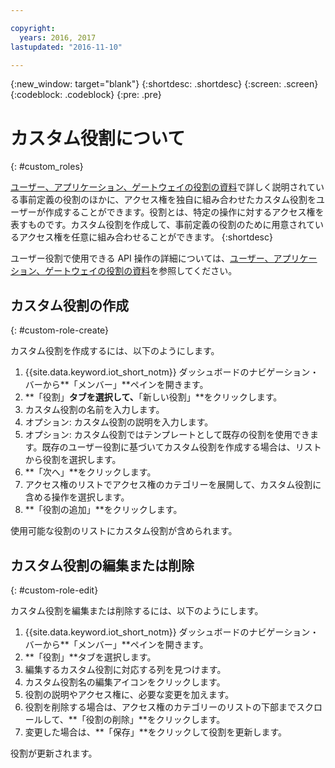 ```yaml
---

copyright:
  years: 2016, 2017
lastupdated: "2016-11-10"

---
```


{:new_window: target="blank"}
{:shortdesc: .shortdesc}
{:screen: .screen}
{:codeblock: .codeblock}
{:pre: .pre}

# カスタム役割について
{: #custom_roles}

[ユーザー、アプリケーション、ゲートウェイの役割の資料](roles_index.html)で詳しく説明されている事前定義の役割のほかに、アクセス権を独自に組み合わせたカスタム役割をユーザーが作成することができます。役割とは、特定の操作に対するアクセス権を表すものです。カスタム役割を作成して、事前定義の役割のために用意されているアクセス権を任意に組み合わせることができます。
{:shortdesc}

ユーザー役割で使用できる API 操作の詳細については、[ユーザー、アプリケーション、ゲートウェイの役割の資料](roles_index.html)を参照してください。

## カスタム役割の作成
{: #custom-role-create}

カスタム役割を作成するには、以下のようにします。

1. {{site.data.keyword.iot_short_notm}} ダッシュボードのナビゲーション・バーから**「メンバー」**ペインを開きます。
2. **「役割」**タブを選択して、**「新しい役割」**をクリックします。
3. カスタム役割の名前を入力します。
4. オプション: カスタム役割の説明を入力します。
5. オプション: カスタム役割ではテンプレートとして既存の役割を使用できます。既存のユーザー役割に基づいてカスタム役割を作成する場合は、リストから役割を選択します。
6. **「次へ」**をクリックします。
7. アクセス権のリストでアクセス権のカテゴリーを展開して、カスタム役割に含める操作を選択します。
8. **「役割の追加」**をクリックします。

使用可能な役割のリストにカスタム役割が含められます。

## カスタム役割の編集または削除
{: #custom-role-edit}

カスタム役割を編集または削除するには、以下のようにします。

1. {{site.data.keyword.iot_short_notm}} ダッシュボードのナビゲーション・バーから**「メンバー」**ペインを開きます。
2. **「役割」**タブを選択します。
3. 編集するカスタム役割に対応する列を見つけます。
3. カスタム役割名の編集アイコンをクリックします。
4. 役割の説明やアクセス権に、必要な変更を加えます。
5. 役割を削除する場合は、アクセス権のカテゴリーのリストの下部までスクロールして、**「役割の削除」**をクリックします。
5. 変更した場合は、**「保存」**をクリックして役割を更新します。

役割が更新されます。
